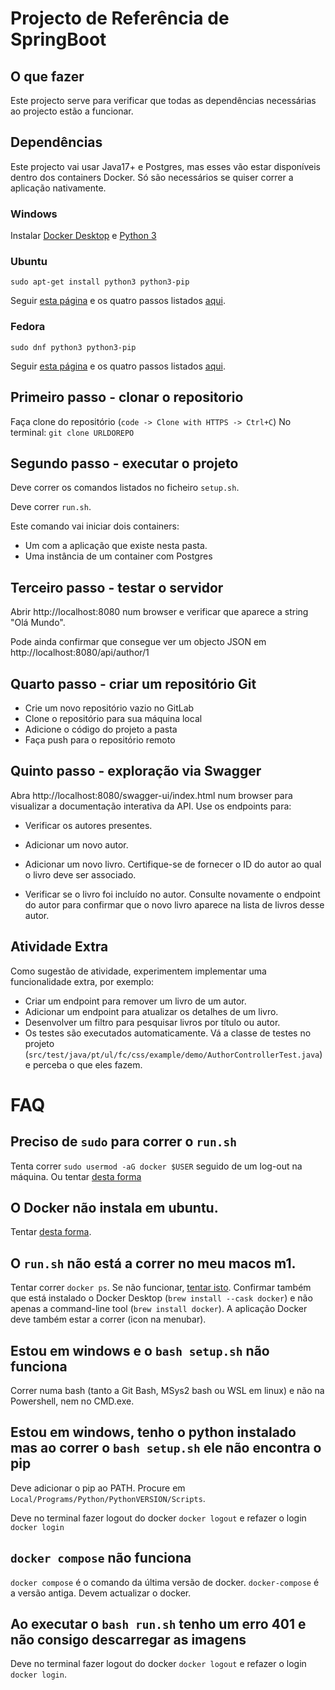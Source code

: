 # Projecto de Referência de SpringBoot

## O que fazer

Este projecto serve para verificar que todas as dependências necessárias ao projecto estão a funcionar.

## Dependências

Este projecto vai usar Java17+ e Postgres, mas esses vão estar disponíveis dentro dos containers Docker. Só são necessários se quiser correr a aplicação nativamente.

### Windows

Instalar [Docker Desktop](https://docs.docker.com/desktop/install/windows-install/) e [Python 3](https://www.python.org/ftp/python/3.11.2/python-3.11.2-amd64.exe)

### Ubuntu

```
sudo apt-get install python3 python3-pip
```

Seguir [esta página](https://docs.docker.com/engine/install/ubuntu/) e os quatro passos listados [aqui](https://docs.docker.com/engine/install/linux-postinstall/#manage-docker-as-a-non-root-user).

### Fedora

```
sudo dnf python3 python3-pip
```

Seguir [esta página](https://docs.docker.com/engine/install/fedora/) e os quatro passos listados [aqui](https://docs.docker.com/engine/install/linux-postinstall/#manage-docker-as-a-non-root-user).


## Primeiro passo - clonar o repositorio

Faça clone do repositório (`code -> Clone with HTTPS -> Ctrl+C`)
No terminal: `git clone URLDOREPO`

## Segundo passo - executar o projeto

Deve correr os comandos listados no ficheiro `setup.sh`.

Deve correr `run.sh`.

Este comando vai iniciar dois containers:

* Um com a aplicação que existe nesta pasta.
* Uma instância de um container com Postgres

## Terceiro passo - testar o servidor

Abrir http://localhost:8080 num browser e verificar que aparece a string "Olá Mundo".

Pode ainda confirmar que consegue ver um objecto JSON em http://localhost:8080/api/author/1

## Quarto passo - criar um repositório Git

* Crie um novo repositório vazio no GitLab
* Clone o repositório para sua máquina local
* Adicione o código do projeto a pasta
* Faça push para o repositório remoto

## Quinto passo - exploração via Swagger

Abra http://localhost:8080/swagger-ui/index.html num browser para visualizar a documentação interativa da API. Use os endpoints para:

* Verificar os autores presentes.

* Adicionar um novo autor.

* Adicionar um novo livro. Certifique-se de fornecer o ID do autor ao qual o livro deve ser associado.

* Verificar se o livro foi incluído no autor. Consulte novamente o endpoint do autor para confirmar que o novo livro aparece na lista de livros desse autor.

## Atividade Extra

Como sugestão de atividade, experimentem implementar uma funcionalidade extra, por exemplo:

* Criar um endpoint para remover um livro de um autor.
* Adicionar um endpoint para atualizar os detalhes de um livro.
* Desenvolver um filtro para pesquisar livros por título ou autor.
* Os testes são executados automaticamente. Vá a classe de testes no projeto (`src/test/java/pt/ul/fc/css/example/demo/AuthorControllerTest.java`) e perceba o que eles fazem.

# FAQ

## Preciso de `sudo` para correr o `run.sh`
Tenta correr `sudo usermod -aG docker $USER` seguido de um log-out na máquina.
Ou tentar [desta forma](https://www.digitalocean.com/community/questions/how-to-fix-docker-got-permission-denied-while-trying-to-connect-to-the-docker-daemon-socket)

## O Docker não instala em ubuntu.

Tentar [desta forma](https://askubuntu.com/a/1411717).

## O `run.sh` não está a correr no meu macos m1.

Tentar correr `docker ps`. Se não funcionar, [tentar isto](https://stackoverflow.com/a/68202428/28516).
Confirmar também que está instalado o Docker Desktop (`brew install --cask docker`) e não apenas a command-line tool (`brew install docker`). A aplicação Docker deve também estar a correr (icon na menubar).


## Estou em windows e o `bash setup.sh` não funciona

Correr numa bash (tanto a Git Bash, MSys2 bash ou WSL em linux) e não na Powershell, nem no CMD.exe.


## Estou em windows, tenho o python instalado mas ao correr o `bash setup.sh` ele não encontra o pip

Deve adicionar o pip ao PATH. Procure em `Local/Programs/Python/PythonVERSION/Scripts`.

Deve no terminal fazer logout do docker `docker logout` e refazer o login `docker login`

## `docker compose` não funciona

`docker compose` é o comando da última versão de docker. `docker-compose` é a versão antiga. Devem actualizar o docker.

## Ao executar o `bash run.sh` tenho um erro 401 e não consigo descarregar as imagens

Deve no terminal fazer logout do docker `docker logout` e refazer o login `docker login`.
